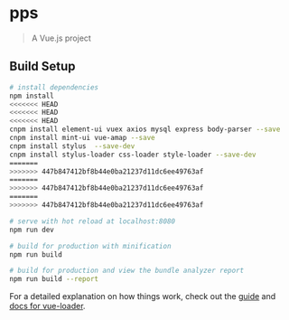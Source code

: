 # pps

> A Vue.js project

## Build Setup

``` bash
# install dependencies
npm install
<<<<<<< HEAD
<<<<<<< HEAD
<<<<<<< HEAD
cnpm install element-ui vuex axios mysql express body-parser --save
cnpm install mint-ui vue-amap --save
cnpm install stylus  --save-dev
cnpm install stylus-loader css-loader style-loader --save-dev
=======
>>>>>>> 447b847412bf8b44e0ba21237d11dc6ee49763af
=======
>>>>>>> 447b847412bf8b44e0ba21237d11dc6ee49763af
=======
>>>>>>> 447b847412bf8b44e0ba21237d11dc6ee49763af

# serve with hot reload at localhost:8080
npm run dev

# build for production with minification
npm run build

# build for production and view the bundle analyzer report
npm run build --report
```

For a detailed explanation on how things work, check out the [guide](http://vuejs-templates.github.io/webpack/) and [docs for vue-loader](http://vuejs.github.io/vue-loader).
